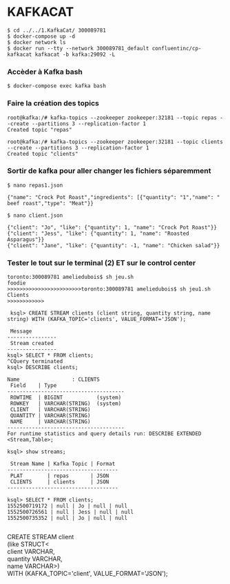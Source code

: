 # KAFKACAT 

```
$ cd ../../1.KafkaCat/ 300089781  
$ docker-compose up -d 
$ docker network ls
$ docker run --tty --network 300089781_default confluentinc/cp-kafkacat kafkacat -b kafka:29092 -L
```
### Accèder à Kafka bash

```
$ docker-compose exec kafka bash 
```
### Faire la création des topics
```
root@kafka:/# kafka-topics --zookeeper zookeeper:32181 --topic repas --create --partitions 3 --replication-factor 1
Created topic "repas"
```
```
root@kafka:/# kafka-topics --zookeeper zookeeper:32181 --topic clients --create --partitions 3 --replication-factor 1
Created topic "clients"
```
### Sortir de kafka pour aller changer les fichiers séparemment
```
$ nano repas1.json
```
```
{"name": "Crock Pot Roast","ingredients": [{"quantity": "1","name": " beef roast","type": "Meat"}}
```
```
$ nano client.json
```
```
{"client": "Jo", "like": {"quantity": 1, "name": "Crock Pot Roast"}}
{"client": "Jess", "like": {"quantity": 1, "name": "Roasted Asparagus"}}
{"client": "Jane", "like": {"quantity": -1, "name": "Chicken salad"}}
```
### Tester le tout sur le terminal (2) ET sur le control center
```
toronto:300089781 ameliedubois$ sh jeu.sh
foodie
>>>>>>>>>>>>>>>>>>>>>>>>toronto:300089781 ameliedubois$ sh jeu1.sh
Clients 
>>>>>>>>>>>>
```
```
 ksql> CREATE STREAM clients (client string, quantity string, name string) WITH (KAFKA_TOPIC='clients', VALUE_FORMAT='JSON');

 Message        
----------------
 Stream created 
----------------
ksql> SELECT * FROM clients;
^CQuery terminated
ksql> DESCRIBE clients;

Name                 : CLIENTS
 Field    | Type                      
--------------------------------------
 ROWTIME  | BIGINT           (system) 
 ROWKEY   | VARCHAR(STRING)  (system) 
 CLIENT   | VARCHAR(STRING)           
 QUANTITY | VARCHAR(STRING)           
 NAME     | VARCHAR(STRING)           
--------------------------------------
For runtime statistics and query details run: DESCRIBE EXTENDED <Stream,Table>;

ksql> show streams;

 Stream Name | Kafka Topic | Format 
------------------------------------
 PLAT        | repas       | JSON   
 CLIENTS     | clients     | JSON   
------------------------------------

ksql> SELECT * FROM clients;
1552500719172 | null | Jo | null | null
1552500726561 | null | Jess | null | null
1552500735352 | null | Jo | null | null

```
```

```
CREATE STREAM client \
      (like STRUCT<\
            client VARCHAR, \
            quantity VARCHAR, \
            name VARCHAR>) \
    WITH (KAFKA_TOPIC='client', VALUE_FORMAT='JSON');
